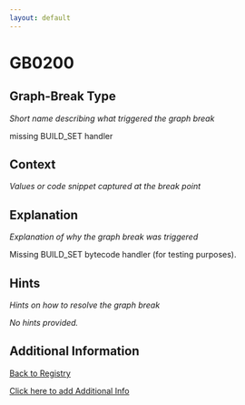 ```yaml
---
layout: default
---
```

# GB0200

## Graph-Break Type
*Short name describing what triggered the graph break*

missing BUILD_SET handler

## Context
*Values or code snippet captured at the break point*



## Explanation
*Explanation of why the graph break was triggered*

Missing BUILD_SET bytecode handler (for testing purposes).

## Hints
*Hints on how to resolve the graph break*

*No hints provided.*


## Additional Information

<!-- ADDITIONAL INFORMATION START - Add custom information below this line -->

<!-- ADDITIONAL INFORMATION END -->

[Back to Registry](../index.html)

[Click here to add Additional Info](https://github.com/pytorch-labs/compile-graph-break-site/edit/main/docs/gb/gb0200.md)
